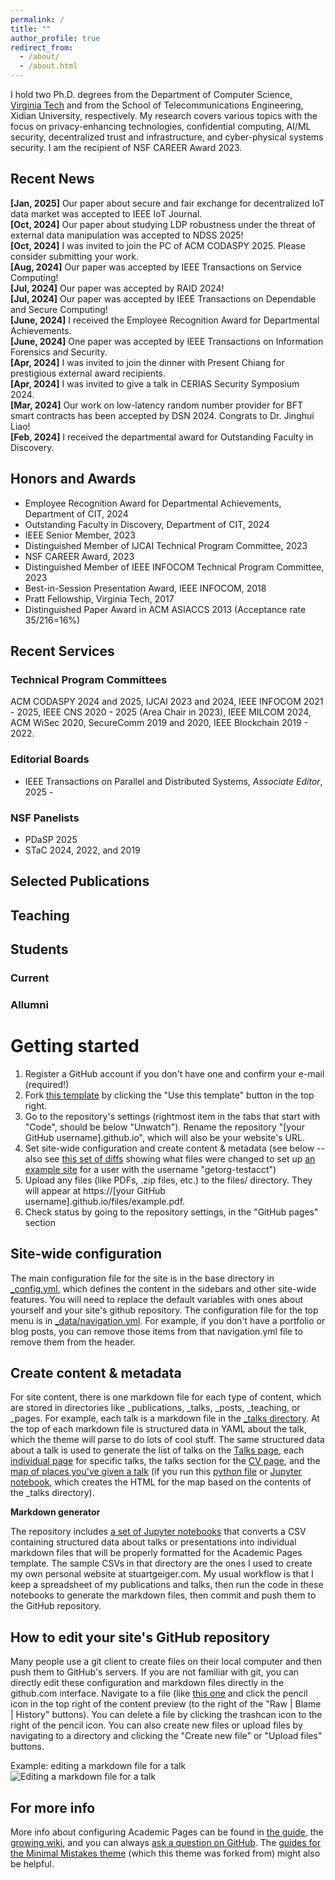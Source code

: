 ```yaml
---
permalink: /
title: ""
author_profile: true
redirect_from: 
  - /about/
  - /about.html
---
```


<!-- Short Bio
---------- -->
I hold two Ph.D. degrees from the Department of Computer Science, [Virginia Tech](https://www.cnsr.ictas.vt.edu/) and from the School of Telecommunications Engineering, Xidian University, respectively. My research covers various topics with the focus on privacy-enhancing technologies, confidential computing, AI/ML security, decentralized trust and infrastructure, and cyber-physical systems security. I am the recipient of NSF CAREER Award 2023.


<!-- Choose one of the above methods based on your preference:

For a subtle line break: Use two spaces or <br>.
For a paragraph break: Use an empty line. -->

## Recent News  
**[Jan, 2025]** Our paper about secure and fair exchange for decentralized IoT data market was accepted to IEEE IoT Journal.  
**[Oct, 2024]** Our paper about studying LDP robustness under the threat of external data manipulation was accepted to NDSS 2025!  
**[Oct, 2024]** I was invited to join the PC of ACM CODASPY 2025. Please consider submitting your work.  
**[Aug, 2024]** Our paper was accepted by IEEE Transactions on Service Computing!  
**[Jul, 2024]** Our paper was accepted by RAID 2024!  
**[Jul, 2024]** Our paper was accepted by IEEE Transactions on Dependable and Secure Computing!  
**[June, 2024]** I received the Employee Recognition Award for Departmental Achievements.  
**[June, 2024]** One paper was accepted by IEEE Transactions on Information Forensics and Security.  
**[Apr, 2024]** I was invited to join the dinner with Present Chiang for prestigious external award recipients.  
**[Apr, 2024]** I was invited to give a talk in CERIAS Security Symposium 2024.  
**[Mar, 2024]** Our work on low-latency random number provider for BFT smart contracts has been accepted by DSN 2024. Congrats to Dr. Jinghui Liao!  
**[Feb, 2024]** I received the departmental award for Outstanding Faculty in Discovery.  

Honors and Awards
-----------
* Employee Recognition Award for Departmental Achievements, Department of CIT, 2024
* Outstanding Faculty in Discovery, Department of CIT, 2024
* IEEE Senior Member, 2023
* Distinguished Member of IJCAI Technical Program Committee, 2023
* NSF CAREER Award, 2023
* Distinguished Member of IEEE INFOCOM Technical Program Committee, 2023
* Best-in-Session Presentation Award, IEEE INFOCOM, 2018
* Pratt Fellowship, Virginia Tech, 2017
* Distinguished Paper Award in ACM ASIACCS 2013 (Acceptance rate 35/216=16%)

## Recent Services

### Technical Program Committees
ACM CODASPY 2024 and 2025, IJCAI 2023 and 2024, IEEE INFOCOM 2021 - 2025, IEEE CNS 2020 - 2025 (Area Chair in 2023), IEEE MILCOM 2024, ACM WiSec 2020, SecureComm 2019 and 2020, IEEE Blockchain 2019 - 2022.

### Editorial Boards
* IEEE Transactions on Parallel and Distributed Systems, _Associate Editor_, 2025 -

### NSF Panelists
* PDaSP 2025
* STaC 2024, 2022, and 2019

## Selected Publications

## Teaching 

## Students

### Current

### Allumni


<!-- A data-driven personal website
======
Like many other Jekyll-based GitHub Pages templates, Academic Pages makes you separate the website's content from its form. The content & metadata of your website are in structured markdown files, while various other files constitute the theme, specifying how to transform that content & metadata into HTML pages. You keep these various markdown (.md), YAML (.yml), HTML, and CSS files in a public GitHub repository. Each time you commit and push an update to the repository, the [GitHub pages](https://pages.github.com/) service creates static HTML pages based on these files, which are hosted on GitHub's servers free of charge.

Many of the features of dynamic content management systems (like Wordpress) can be achieved in this fashion, using a fraction of the computational resources and with far less vulnerability to hacking and DDoSing. You can also modify the theme to your heart's content without touching the content of your site. If you get to a point where you've broken something in Jekyll/HTML/CSS beyond repair, your markdown files describing your talks, publications, etc. are safe. You can rollback the changes or even delete the repository and start over - just be sure to save the markdown files! Finally, you can also write scripts that process the structured data on the site, such as [this one](https://github.com/academicpages/academicpages.github.io/blob/master/talkmap.ipynb) that analyzes metadata in pages about talks to display [a map of every location you've given a talk](https://academicpages.github.io/talkmap.html).
 -->

Getting started
======
1. Register a GitHub account if you don't have one and confirm your e-mail (required!)
1. Fork [this template](https://github.com/academicpages/academicpages.github.io) by clicking the "Use this template" button in the top right. 
1. Go to the repository's settings (rightmost item in the tabs that start with "Code", should be below "Unwatch"). Rename the repository "[your GitHub username].github.io", which will also be your website's URL.
1. Set site-wide configuration and create content & metadata (see below -- also see [this set of diffs](http://archive.is/3TPas) showing what files were changed to set up [an example site](https://getorg-testacct.github.io) for a user with the username "getorg-testacct")
1. Upload any files (like PDFs, .zip files, etc.) to the files/ directory. They will appear at https://[your GitHub username].github.io/files/example.pdf.  
1. Check status by going to the repository settings, in the "GitHub pages" section

Site-wide configuration
------
The main configuration file for the site is in the base directory in [_config.yml](https://github.com/academicpages/academicpages.github.io/blob/master/_config.yml), which defines the content in the sidebars and other site-wide features. You will need to replace the default variables with ones about yourself and your site's github repository. The configuration file for the top menu is in [_data/navigation.yml](https://github.com/academicpages/academicpages.github.io/blob/master/_data/navigation.yml). For example, if you don't have a portfolio or blog posts, you can remove those items from that navigation.yml file to remove them from the header. 

Create content & metadata
------
For site content, there is one markdown file for each type of content, which are stored in directories like _publications, _talks, _posts, _teaching, or _pages. For example, each talk is a markdown file in the [_talks directory](https://github.com/academicpages/academicpages.github.io/tree/master/_talks). At the top of each markdown file is structured data in YAML about the talk, which the theme will parse to do lots of cool stuff. The same structured data about a talk is used to generate the list of talks on the [Talks page](https://academicpages.github.io/talks), each [individual page](https://academicpages.github.io/talks/2012-03-01-talk-1) for specific talks, the talks section for the [CV page](https://academicpages.github.io/cv), and the [map of places you've given a talk](https://academicpages.github.io/talkmap.html) (if you run this [python file](https://github.com/academicpages/academicpages.github.io/blob/master/talkmap.py) or [Jupyter notebook](https://github.com/academicpages/academicpages.github.io/blob/master/talkmap.ipynb), which creates the HTML for the map based on the contents of the _talks directory).

**Markdown generator**

The repository includes [a set of Jupyter notebooks](https://github.com/academicpages/academicpages.github.io/tree/master/markdown_generator
) that converts a CSV containing structured data about talks or presentations into individual markdown files that will be properly formatted for the Academic Pages template. The sample CSVs in that directory are the ones I used to create my own personal website at stuartgeiger.com. My usual workflow is that I keep a spreadsheet of my publications and talks, then run the code in these notebooks to generate the markdown files, then commit and push them to the GitHub repository.

How to edit your site's GitHub repository
------
Many people use a git client to create files on their local computer and then push them to GitHub's servers. If you are not familiar with git, you can directly edit these configuration and markdown files directly in the github.com interface. Navigate to a file (like [this one](https://github.com/academicpages/academicpages.github.io/blob/master/_talks/2012-03-01-talk-1.md) and click the pencil icon in the top right of the content preview (to the right of the "Raw | Blame | History" buttons). You can delete a file by clicking the trashcan icon to the right of the pencil icon. You can also create new files or upload files by navigating to a directory and clicking the "Create new file" or "Upload files" buttons. 

Example: editing a markdown file for a talk
![Editing a markdown file for a talk](/images/editing-talk.png)

For more info
------
More info about configuring Academic Pages can be found in [the guide](https://academicpages.github.io/markdown/), the [growing wiki](https://github.com/academicpages/academicpages.github.io/wiki), and you can always [ask a question on GitHub](https://github.com/academicpages/academicpages.github.io/discussions). The [guides for the Minimal Mistakes theme](https://mmistakes.github.io/minimal-mistakes/docs/configuration/) (which this theme was forked from) might also be helpful.

